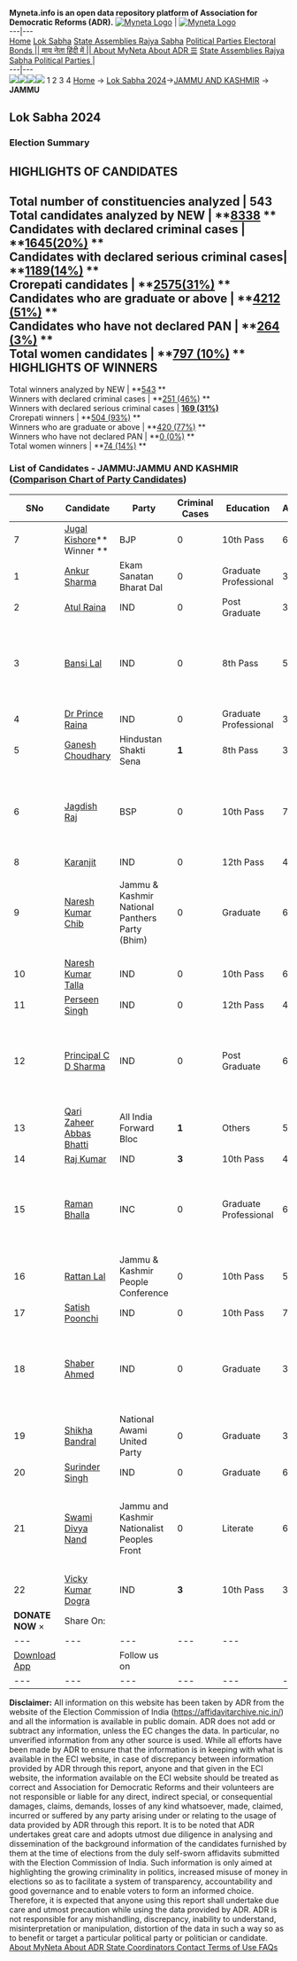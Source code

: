 **Myneta.info is an open data repository platform of Association for Democratic Reforms (ADR).**
[![Myneta Logo](https://www.myneta.info/lib/img/myneta-logo.png)](https://www.myneta.info/) | [![Myneta Logo](https://www.myneta.info/lib/img/adr-logo.png)](https://adrindia.org)  
---|---  
[Home](https://www.myneta.info/) [Lok Sabha](https://www.myneta.info/#ls "Lok Sabha") [ State Assemblies ](https://www.myneta.info/#sa "State Assemblies") [Rajya Sabha](https://www.myneta.info/#rs "Rajya Sabha") [Political Parties ](https://www.myneta.info/party "Political Parties") [ Electoral Bonds ](https://www.myneta.info/electoral_bonds "Electoral Bonds") [ || माय नेता हिंदी में || ](https://translate.google.co.in/translate?prev=hp&hl=en&js=y&u=www.myneta.info&sl=en&tl=hi&history_state0=) [ About MyNeta ](https://adrindia.org/content/about-myneta) [ About ADR ](https://adrindia.org/about-adr/who-we-are) [☰](javascript:void\(0\))
[ State Assemblies ](https://www.myneta.info/#sa "State Assemblies") [ Rajya Sabha ](https://www.myneta.info/#rs "Rajya Sabha") [ Political Parties ](https://www.myneta.info/party "Political Parties")
|   
---|---  
![](https://www.myneta.info/lib/img/banner/banner-1.png)![](https://www.myneta.info/lib/img/banner/banner-2.png)![](https://www.myneta.info/lib/img/banner/banner-3.png)![](https://www.myneta.info/lib/img/banner/banner-4.png)
1  2  3  4 
[Home](https://www.myneta.info/) → [Lok Sabha 2024](https://www.myneta.info/LokSabha2024/)→[JAMMU AND KASHMIR](https://www.myneta.info/LokSabha2024/index.php?action=show_constituencies&state_id=14) → **JAMMU**
### 
## Lok Sabha 2024
###  Election Summary 
HIGHLIGHTS OF CANDIDATES  
---  
Total number of constituencies analyzed |  543   
Total candidates analyzed by NEW | **[8338](https://www.myneta.info/LokSabha2024/index.php?action=summary&subAction=candidates_analyzed&sort=candidate#summary) **  
Candidates with declared criminal cases | **[1645(20%)](https://www.myneta.info/LokSabha2024/index.php?action=summary&subAction=crime&sort=candidate#summary) **  
Candidates with declared serious criminal cases| **[1189(14%)](https://www.myneta.info/LokSabha2024/index.php?action=summary&subAction=serious_crime&sort=candidate#summary) **  
Crorepati candidates | **[2575(31%)](https://www.myneta.info/LokSabha2024/index.php?action=summary&subAction=crorepati&sort=candidate#summary) **  
Candidates who are graduate or above | **[4212 (51%)](https://www.myneta.info/LokSabha2024/index.php?action=summary&subAction=education&sort=candidate#summary) **  
Candidates who have not declared PAN | **[264 (3%)](https://www.myneta.info/LokSabha2024/index.php?action=summary&subAction=without_pan&sort=candidate#summary) **  
Total women candidates | **[797 (10%)](https://www.myneta.info/LokSabha2024/index.php?action=summary&subAction=women_candidate&sort=candidate#summary) **  
HIGHLIGHTS OF WINNERS  
---  
Total winners analyzed by NEW | **[543](https://www.myneta.info/LokSabha2024/index.php?action=summary&subAction=winner_analyzed&sort=candidate#summary) **  
Winners with declared criminal cases | **[251 (46%)](https://www.myneta.info/LokSabha2024/index.php?action=summary&subAction=winner_crime&sort=candidate#summary) **  
Winners with declared serious criminal cases | **[169 (31%)](https://www.myneta.info/LokSabha2024/index.php?action=summary&subAction=winner_serious_crime&sort=candidate#summary)**  
Crorepati winners | **[504 (93%)](https://www.myneta.info/LokSabha2024/index.php?action=summary&subAction=winner_crorepati&sort=candidate#summary) **  
Winners who are graduate or above | **[420 (77%)](https://www.myneta.info/LokSabha2024/index.php?action=summary&subAction=winner_education&sort=candidate#summary) **  
Winners who have not declared PAN | **[0 (0%)](https://www.myneta.info/LokSabha2024/index.php?action=summary&subAction=winner_without_pan&sort=candidate#summary) **  
Total women winners | **[74 (14%)](https://www.myneta.info/LokSabha2024/index.php?action=summary&subAction=winner_women&sort=candidate#summary) **  
### List of Candidates - JAMMU:JAMMU AND KASHMIR ([Comparison Chart of Party Candidates](https://www.myneta.info/LokSabha2024/comparisonchart.php?constituency_id=156))
SNo | Candidate| Party| Criminal Cases| Education| Age| Total Assets| Liabilities  
---|---|---|---|---|---|---|---  
7  | [Jugal Kishore](https://www.myneta.info/LokSabha2024/candidate.php?candidate_id=1712)** Winner ** | BJP | 0 | 10th Pass| 61 | Rs 7,63,78,942 ~ 7 Crore+ | Rs 80,13,699 ~ 80 Lacs+  
1  | [Ankur Sharma](https://www.myneta.info/LokSabha2024/candidate.php?candidate_id=1944) | Ekam Sanatan Bharat Dal | 0 | Graduate Professional| 37 | Rs 2,67,36,567 ~ 2 Crore+ | Rs 1,00,36,855 ~ 1 Crore+  
2  | [Atul Raina](https://www.myneta.info/LokSabha2024/candidate.php?candidate_id=2366) | IND | 0 | Post Graduate| 38 | Rs 6,94,337 ~ 6 Lacs+ | Rs 0 ~   
3  | [Bansi Lal](https://www.myneta.info/LokSabha2024/candidate.php?candidate_id=1939) | IND | 0 | 8th Pass| 58 | ![](https://myneta.info/image_v2.php?myneta_folder=LokSabha2024&candidate_id=1939&col=ta) | ![](https://myneta.info/image_v2.php?myneta_folder=LokSabha2024&candidate_id=1939&col=lia)  
4  | [Dr Prince Raina](https://www.myneta.info/LokSabha2024/candidate.php?candidate_id=1943) | IND | 0 | Graduate Professional| 37 | Rs 2,73,86,986 ~ 2 Crore+ | Rs 2,08,81,063 ~ 2 Crore+  
5  | [Ganesh Choudhary](https://www.myneta.info/LokSabha2024/candidate.php?candidate_id=2365) | Hindustan Shakti Sena | **1** | 8th Pass| 37 | Rs 7,70,000 ~ 7 Lacs+ | Rs 0 ~   
6  | [Jagdish Raj](https://www.myneta.info/LokSabha2024/candidate.php?candidate_id=1714) | BSP | 0 | 10th Pass| 70 | ![](https://myneta.info/image_v2.php?myneta_folder=LokSabha2024&candidate_id=1714&col=ta) | ![](https://myneta.info/image_v2.php?myneta_folder=LokSabha2024&candidate_id=1714&col=lia)  
8  | [Karanjit](https://www.myneta.info/LokSabha2024/candidate.php?candidate_id=1941) | IND | 0 | 12th Pass| 41 | Rs 66,50,000 ~ 66 Lacs+ | Rs 0 ~   
9  | [Naresh Kumar Chib](https://www.myneta.info/LokSabha2024/candidate.php?candidate_id=3001) | Jammu & Kashmir National Panthers Party (Bhim) | 0 | Graduate| 63 | ![](https://myneta.info/image_v2.php?myneta_folder=LokSabha2024&candidate_id=3001&col=ta) | ![](https://myneta.info/image_v2.php?myneta_folder=LokSabha2024&candidate_id=3001&col=lia)  
10  | [Naresh Kumar Talla](https://www.myneta.info/LokSabha2024/candidate.php?candidate_id=3000) | IND | 0 | 10th Pass| 60 | Rs 40,59,800 ~ 40 Lacs+ | Rs 0 ~   
11  | [Perseen Singh](https://www.myneta.info/LokSabha2024/candidate.php?candidate_id=2999) | IND | 0 | 12th Pass| 43 | Rs 4,35,000 ~ 4 Lacs+ | Rs 0 ~   
12  | [Principal C D Sharma](https://www.myneta.info/LokSabha2024/candidate.php?candidate_id=2997) | IND | 0 | Post Graduate| 63 | ![](https://myneta.info/image_v2.php?myneta_folder=LokSabha2024&candidate_id=2997&col=ta) | ![](https://myneta.info/image_v2.php?myneta_folder=LokSabha2024&candidate_id=2997&col=lia)  
13  | [Qari Zaheer Abbas Bhatti](https://www.myneta.info/LokSabha2024/candidate.php?candidate_id=3004) | All India Forward Bloc | **1** | Others| 52 | Rs 51,91,991 ~ 51 Lacs+ | Rs 14,10,000 ~ 14 Lacs+  
14  | [Raj Kumar](https://www.myneta.info/LokSabha2024/candidate.php?candidate_id=1947) | IND | **3** | 10th Pass| 49 | Rs 1,30,04,000 ~ 1 Crore+ | Rs 0 ~   
15  | [Raman Bhalla](https://www.myneta.info/LokSabha2024/candidate.php?candidate_id=1945) | INC | 0 | Graduate Professional| 61 | ![](https://myneta.info/image_v2.php?myneta_folder=LokSabha2024&candidate_id=1945&col=ta) | ![](https://myneta.info/image_v2.php?myneta_folder=LokSabha2024&candidate_id=1945&col=lia)  
16  | [Rattan Lal](https://www.myneta.info/LokSabha2024/candidate.php?candidate_id=2364) | Jammu & Kashmir People Conference | 0 | 10th Pass| 50 | Rs 6,87,423 ~ 6 Lacs+ | Rs 1,34,000 ~ 1 Lacs+  
17  | [Satish Poonchi](https://www.myneta.info/LokSabha2024/candidate.php?candidate_id=3003) | IND | 0 | 10th Pass| 75 | Rs 1,34,80,000 ~ 1 Crore+ | Rs 0 ~   
18  | [Shaber Ahmed](https://www.myneta.info/LokSabha2024/candidate.php?candidate_id=1946) | IND | 0 | Graduate| 38 | ![](https://myneta.info/image_v2.php?myneta_folder=LokSabha2024&candidate_id=1946&col=ta) | ![](https://myneta.info/image_v2.php?myneta_folder=LokSabha2024&candidate_id=1946&col=lia)  
19  | [Shikha Bandral](https://www.myneta.info/LokSabha2024/candidate.php?candidate_id=1940) | National Awami United Party | 0 | Graduate| 30 | Rs 20,04,723 ~ 20 Lacs+ | Rs 0 ~   
20  | [Surinder Singh](https://www.myneta.info/LokSabha2024/candidate.php?candidate_id=1713) | IND | 0 | Graduate| 66 | Rs 94,40,000 ~ 94 Lacs+ | Rs 0 ~   
21  | [Swami Divya Nand](https://www.myneta.info/LokSabha2024/candidate.php?candidate_id=1942) | Jammu and Kashmir Nationalist Peoples Front | 0 | Literate| 60 | ![](https://myneta.info/image_v2.php?myneta_folder=LokSabha2024&candidate_id=1942&col=ta) | ![](https://myneta.info/image_v2.php?myneta_folder=LokSabha2024&candidate_id=1942&col=lia)  
22  | [Vicky Kumar Dogra](https://www.myneta.info/LokSabha2024/candidate.php?candidate_id=3002) | IND | **3** | 10th Pass| 38 | Rs 2,60,000 ~ 2 Lacs+ | Rs 0 ~   
|  **DONATE NOW** × |  Share On:  | [](https://api.whatsapp.com/send?text=https%3A%2F%2Fmyneta.info%2Fpunjab2022%2Findex.php%3Faction%3Dshow_constituencies%26state_id%3D19) | [](https://www.facebook.com/sharer/sharer.php?u=https%3A%2F%2Fmyneta.info%2Fpunjab2022%2Findex.php%3Faction%3Dshow_constituencies%26state_id%3D19) | [](https://twitter.com/share?url=https%3A%2F%2Fmyneta.info%2Fpunjab2022%2Findex.php%3Faction%3Dshow_constituencies%26state_id%3D19)  
---|---|---|---|---  
| [ Download App ](https://play.google.com/store/apps/details?id=com.webrosoft.myneta1&pcampaignid=pcampaignidMKT-Other-global-all-co-prtnr-py-PartBadge-Mar2515-1) | [](https://play.google.com/store/apps/details?id=com.webrosoft.myneta1&pcampaignid=pcampaignidMKT-Other-global-all-co-prtnr-py-PartBadge-Mar2515-1) |  Follow us on  | [](https://www.facebook.com/adrindia.org/) | [](https://twitter.com/adrspeaks) | [](https://groups.google.com/g/national-election-watch?hl=en&pli=1) | [](https://www.instagram.com/adrspeaks/) | [](https://www.youtube.com/user/adrspeaks) | [](https://sharechat.com/profile/adrspeaks)  
---|---|---|---|---|---|---|---|---  
**Disclaimer:** All information on this website has been taken by ADR from the website of the Election Commission of India (https://affidavitarchive.nic.in/) and all the information is available in public domain. ADR does not add or subtract any information, unless the EC changes the data. In particular, no unverified information from any other source is used. While all efforts have been made by ADR to ensure that the information is in keeping with what is available in the ECI website, in case of discrepancy between information provided by ADR through this report, anyone and that given in the ECI website, the information available on the ECI website should be treated as correct and Association for Democratic Reforms and their volunteers are not responsible or liable for any direct, indirect special, or consequential damages, claims, demands, losses of any kind whatsoever, made, claimed, incurred or suffered by any party arising under or relating to the usage of data provided by ADR through this report. It is to be noted that ADR undertakes great care and adopts utmost due diligence in analysing and dissemination of the background information of the candidates furnished by them at the time of elections from the duly self-sworn affidavits submitted with the Election Commission of India. Such information is only aimed at highlighting the growing criminality in politics, increased misuse of money in elections so as to facilitate a system of transparency, accountability and good governance and to enable voters to form an informed choice. Therefore, it is expected that anyone using this report shall undertake due care and utmost precaution while using the data provided by ADR. ADR is not responsible for any mishandling, discrepancy, inability to understand, misinterpretation or manipulation, distortion of the data in such a way so as to benefit or target a particular political party or politician or candidate. 
[ About MyNeta ](https://adrindia.org/content/about-myneta) [ About ADR ](https://adrindia.org/about-adr/who-we-are) [ State Coordinators ](https://adrindia.org/about-adr/state-coordinators) [ Contact ](https://adrindia.org/contact-us) [ Terms of Use ](https://adrindia.org/content/adr-terms-use) [ FAQs ](https://adrindia.org/content/faqs)

